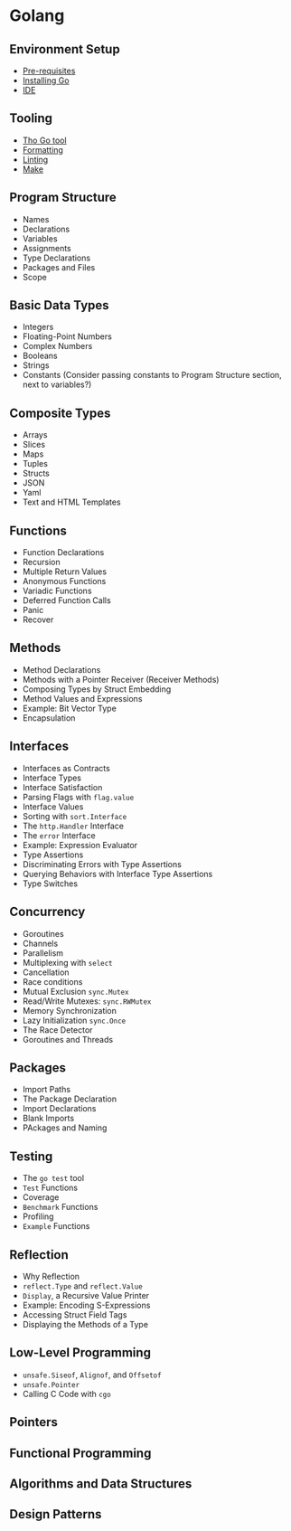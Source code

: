 # Golang

## Environment Setup
- [Pre-requisites](./00_environment_setup/pre_requisits.md)
- [Installing Go](./00_environment_setup/installing_go.md)
- [IDE](./00_environment_setup/ide.md)

## Tooling
- [Tho Go tool](./01_tooling/the_go_tool.md)
- [Formatting](./01_tooling/formatting.md)
- [Linting](./01_tooling/linting.md)
- [Make](./01_tooling/make.md)

## Program Structure
- Names
- Declarations
- Variables
- Assignments
- Type Declarations
- Packages and Files
- Scope

## Basic Data Types
- Integers
- Floating-Point Numbers
- Complex Numbers
- Booleans
- Strings
- Constants (Consider passing constants to Program Structure section, next to variables?)

## Composite Types
- Arrays
- Slices
- Maps
- Tuples
- Structs
- JSON
- Yaml
- Text and HTML Templates

## Functions
- Function Declarations
- Recursion
- Multiple Return Values
- Anonymous Functions
- Variadic Functions
- Deferred Function Calls
- Panic
- Recover

## Methods
- Method Declarations
- Methods with a Pointer Receiver (Receiver Methods)
- Composing Types by Struct Embedding
- Method Values and Expressions
- Example: Bit Vector Type
- Encapsulation

## Interfaces
- Interfaces as Contracts
- Interface Types
- Interface Satisfaction
- Parsing Flags with `flag.value`
- Interface Values
- Sorting with `sort.Interface`
- The `http.Handler` Interface
- The `error` Interface
- Example: Expression Evaluator
- Type Assertions
- Discriminating Errors with Type Assertions
- Querying Behaviors with Interface Type Assertions
- Type Switches

## Concurrency
- Goroutines
- Channels
- Parallelism
- Multiplexing with `select`
- Cancellation
- Race conditions
- Mutual Exclusion `sync.Mutex`
- Read/Write Mutexes: `sync.RWMutex`
- Memory Synchronization
- Lazy Initialization `sync.Once`
- The Race Detector
- Goroutines and Threads

## Packages
- Import Paths
- The Package Declaration
- Import Declarations
- Blank Imports
- PAckages and Naming

## Testing
- The `go test` tool
- `Test` Functions
- Coverage
- `Benchmark` Functions
- Profiling
- `Example` Functions

## Reflection
- Why Reflection
- `reflect.Type` and `reflect.Value`
- `Display`, a Recursive Value Printer
- Example: Encoding S-Expressions
- Accessing Struct Field Tags
- Displaying the Methods of a Type

## Low-Level Programming
- `unsafe.Siseof`, `Alignof`, and `Offsetof`
- `unsafe.Pointer`
- Calling C Code with `cgo`

## Pointers
## Functional Programming
## Algorithms and Data Structures
## Design Patterns


